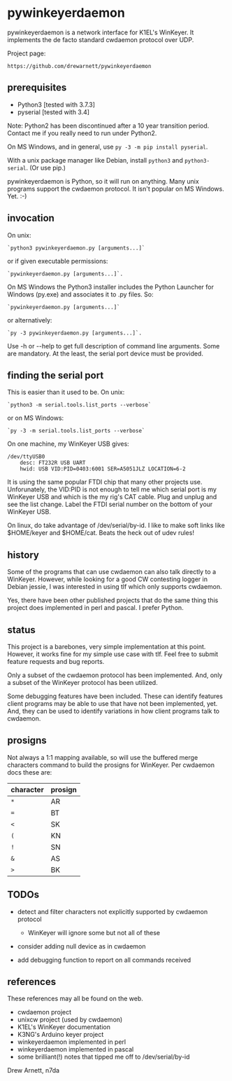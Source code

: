 # pywinkeyerdaemon

pywinkeyerdaemon is a network interface for K1EL's WinKeyer.  It implements
the de facto standard cwdaemon protocol over UDP.

Project page:

    https://github.com/drewarnett/pywinkeyerdaemon


## prerequisites

* Python3 [tested with 3.7.3]
* pyserial [tested with 3.4]

Note:  Python2 has been discontinued after a 10 year transition period.
Contact me if you really need to run under Python2.

On MS Windows, and in general, use `py -3 -m pip install pyserial`.

With a unix package manager like Debian, install `python3` and
`python3-serial`.  (Or use pip.)

pywinkeyerdaemon is Python, so it will run on anything.  Many unix programs
support the cwdaemon protocol.  It isn't popular on MS Windows.  Yet.  :-)


## invocation

On unix:

    `python3 pywinkeyerdaemon.py [arguments...]`

or if given executable permissions:

    `pywinkeyerdaemon.py [arguments...]`.

On MS Windows the Python3 installer includes the Python Launcher for Windows
(py.exe) and associates it to .py files.  So:

    `pywinkeyerdaemon.py [arguments...]`

or alternatively:

    `py -3 pywinkeyerdaemon.py [arguments...]`.

Use -h or --help to get full description of command line arguments.  Some are
mandatory.  At the least, the serial port device must be provided.


## finding the serial port

This is easier than it used to be.  On unix:

    `python3 -m serial.tools.list_ports --verbose`

or on MS Windows:

    `py -3 -m serial.tools.list_ports --verbose`

On one machine, my WinKeyer USB gives:

```
/dev/ttyUSB0
    desc: FT232R USB UART
    hwid: USB VID:PID=0403:6001 SER=A5051JLZ LOCATION=6-2
```

It is using the same popular FTDI chip that many other projects use.
Unforunately, the VID:PID is not enough to tell me which serial port is my
WinKeyer USB and which is the my rig's CAT cable.  Plug and unplug and see the
list change.  Label the FTDI serial number on the bottom of your WinKeyer USB.

On linux, do take advantage of /dev/serial/by-id.  I like to make soft links
like $HOME/keyer and $HOME/cat.  Beats the heck out of udev rules!


## history

Some of the programs that can use cwdaemon can also talk directly to a
WinKeyer.  However, while looking for a good CW contesting logger in Debian
jessie, I was interested in using tlf which only supports cwdaemon.

Yes, there have been other published projects that do the same thing this
project does implemented in perl and pascal.  I prefer Python.


## status

This project is a barebones, very simple implementation at this point.
However, it works fine for my simple use case with tlf.  Feel free to submit
feature requests and bug reports.

Only a subset of the cwdaemon protocol has been implemented.  And, only a
subset of the WinKeyer protocol has been utilized.

Some debugging features have been included.  These can identify features client
programs may be able to use that have not been implemented, yet.  And, they
can be used to identify variations in how client programs talk to cwdaemon.


## prosigns

Not always a 1:1 mapping available, so will use the buffered merge characters
command to build the prosigns for WinKeyer.  Per cwdaemon docs these are:

| character | prosign |
|-----------|---------|
| `*`       | AR      |
| `=`       | BT      |
| `<`       | SK      |
| `(`       | KN      |
| `!`       | SN      |
| `&`       | AS      |
| `>`       | BK      |


## TODOs

* detect and filter characters not explicitly supported by cwdaemon protocol
    * WinKeyer will ignore some but not all of these

* consider adding null device as in cwdaemon

* add debugging function to report on all commands received


## references

These references may all be found on the web.

* cwdaemon project
* unixcw project (used by cwdaemon)
* K1EL's WinKeyer documentation
* K3NG's Arduino keyer project
* winkeyerdaemon implemented in perl
* winkeyerdaemon implemented in pascal
* some brilliant(!) notes that tipped me off to /dev/serial/by-id


Drew Arnett, n7da
